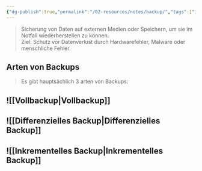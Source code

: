 ```yaml
---
{"dg-publish":true,"permalink":"/02-resources/notes/backup/","tags":["informatik/backup"],"noteIcon":"","updated":"2025-10-01T10:36:11.109+02:00"}
---
```


>Sicherung von Daten auf externen Medien oder Speichern, um sie im Notfall wiederherstellen zu können.  
>Ziel: Schutz vor Datenverlust durch Hardwarefehler, Malware oder menschliche Fehler.

## Arten von Backups
>Es gibt hauptsächlich 3 arten von Backups:


## ![[Vollbackup\|Vollbackup]]

## ![[Differenzielles Backup\|Differenzielles Backup]]

## ![[Inkrementelles Backup\|Inkrementelles Backup]]
